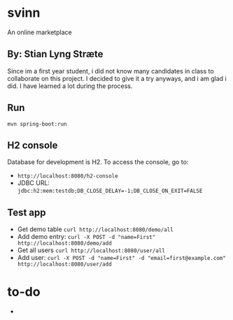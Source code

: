 # svinn
An online marketplace

## By: Stian Lyng Stræte
Since im a first year student, i did not know many candidates in class to collaborate on this project.
I decided to give it a try anyways, and i am glad i did. I have learned a lot during the process. 

## Run
`mvn spring-boot:run`

## H2 console
Database for development is H2. To access the console, go to:
- `http://localhost:8080/h2-console`
- JDBC URL: `jdbc:h2:mem:testdb;DB_CLOSE_DELAY=-1;DB_CLOSE_ON_EXIT=FALSE`

## Test app
- Get demo table `curl http://localhost:8080/demo/all` 
- Add demo entry: `curl -X POST -d "name=First" http://localhost:8080/demo/add`
- Get all users `curl http://localhost:8080/user/all` 
- Add user: `curl -X POST -d "name=First" -d "email=first@example.com" http://localhost:8080/user/add`

# to-do
- 